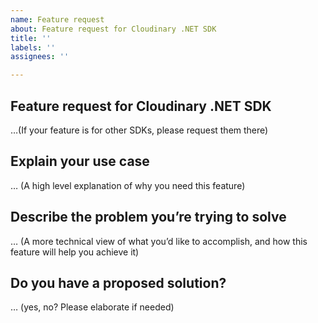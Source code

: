 ```yaml
---
name: Feature request
about: Feature request for Cloudinary .NET SDK
title: ''
labels: ''
assignees: ''

---
```


## Feature request for Cloudinary .NET SDK
…(If your feature is for other SDKs, please request them there)


## Explain your use case
… (A high level explanation of why you need this feature)

## Describe the problem you’re trying to solve
… (A more technical view of what you’d like to accomplish, and how this feature will help you achieve it)

## Do you have a proposed solution?
… (yes, no? Please elaborate if needed)
